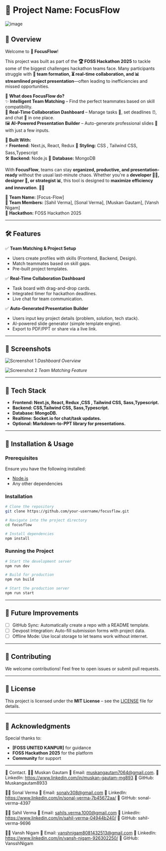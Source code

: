# 🚀 Project Name: **FocusFlow**


![image](https://github.com/user-attachments/assets/333f6196-44e7-45cf-a385-a39156ede8e4)





## 🌟 Overview

Welcome to **🚀 FocusFlow**!  

This project was built as part of the **🏆 FOSS Hackathon 2025** to tackle some of the biggest challenges hackathon teams face. Many participants struggle with **🤝 team formation, ⏳ real-time collaboration, and 📊 streamlined project presentation**—often leading to inefficiencies and missed opportunities.  

🔹 **What does FocusFlow do?**  
✨ **Intelligent Team Matching** – Find the perfect teammates based on skill compatibility.  
📌 **Real-Time Collaboration Dashboard** – Manage tasks 📝, set deadlines ⏰, and chat 💬 in one place.  
🖼️ **AI-Powered Presentation Builder** – Auto-generate professional slides 🎤 with just a few inputs.  

**🔧 Built With:**  
⚡ **Frontend:** Next.js, React, Redux 
🎨 **Styling:**  CSS , Tailwind CSS, Sass,Typescript   
🛠️ **Backend:** Node.js 
📂 **Database:** MongoDB 

With **FocusFlow**, teams can stay **organized, productive, and presentation-ready** without the usual last-minute chaos. Whether you're a **developer 👨‍💻, designer 🎨, or strategist 📊**, this tool is designed to **maximize efficiency and innovation**. 🚀🔥  

🔹 **Team Name:** [Focus-Flow]  
🔹 **Team Members:** [Sahil Verma], [Sonal Verma], [Muskan Gautam], [Vansh Nigam]  
🔹 **Hackathon:** FOSS Hackathon 2025  

---

## 🛠️ Features
✅ **Team Matching & Project Setup**  
   - Users create profiles with skills (Frontend, Backend, Design).
   - Match teammates based on skill gaps.
   - Pre-built project templates.

✅ **Real-Time Collaboration Dashboard**  
   - Task board with drag-and-drop cards.
   - Integrated timer for hackathon deadlines.
   - Live chat for team communication.

✅ **Auto-Generated Presentation Builder**  
   - Users input key project details (problem, solution, tech stack).
   - AI-powered slide generator (simple template engine).
   - Export to PDF/PPT or share via a live link.

---

## 📸 Screenshots

![Screenshot 1](./assets/screenshot1.png)
*Dashboard Overview*

![Screenshot 2](./assets/screenshot2.png)
*Team Matching Feature*

---

## 🔧 Tech Stack

- **Frontend: Next.js, React, Redux ,CSS , Tailwind CSS, Sass,Typescript.**
- **Backend:  CSS,Tailwind CSS, Sass,Typescript.**
- **Database: MongoDB.**
- **Realtime: Socket.io for chat/task updates.**
- **Optional: Markdown-to-PPT library for presentations.**

---

## 🚀 Installation & Usage

### Prerequisites
Ensure you have the following installed:
- [Node.js](https://nodejs.org/)
- Any other dependencies

### Installation
```bash
# Clone the repository
git clone https://github.com/your-username/focusflow.git

# Navigate into the project directory
cd focusflow

# Install dependencies
npm install 
```

### Running the Project
```bash
# Start the development server
npm run dev

# Build for production
npm run build

# Start the production server
npm run start
```

---

## 🎯 Future Improvements
- [ ] GitHub Sync: Automatically create a repo with a README template.
- [ ] Devpost Integration: Auto-fill submission forms with project data.
- [ ] Offline Mode: Use local storage to let teams work without internet.

---

## 🤝 Contributing
We welcome contributions! Feel free to open issues or submit pull requests.

---

## 📄 License
This project is licensed under the **MIT License** – see the [LICENSE](./LICENSE) file for details.

---

## 📝 Acknowledgments
Special thanks to:
- **[FOSS UNITED KANPUR]** for guidance
- **FOSS Hackathon 2025** for the platform
- **Community** for support

---

📩 Contact.
   👩‍💻 Muskan Gautam
       📧 Email: muskangautam7064@gmail.com.
       🔗 LinkedIn: https://www.linkedin.com/in/muskan-gautam-mg893
       🐙 GitHub: Muskangautam8933


   👩‍💻 Sonal Verma
       📧 Email: sonalv308@gmail.com
       🔗 LinkedIn: https://www.linkedin.com/in/sonal-verma-7b45672aa/
       🐙 GitHub: sonal-verma-4397

       
   👨‍💻 Sahil Verma
       📧 Email: sahils.verma.1000@gmail.com
       🔗 LinkedIn: https://www.linkedin.com/in/sahil-verma-04944b240/
       🐙 GitHub: sahil-verma-9696

       
   👨‍💻 Vansh Nigam
       📧 Email: vanshnigam8081432513@gmail.com
       🔗 LinkedIn: https://www.linkedin.com/in/vansh-nigam-926302250/
       🐙 GitHub: VansshNigam

      

             
   
